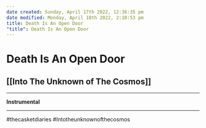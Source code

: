 ```yaml
---
date created: Sunday, April 17th 2022, 12:36:35 pm
date modified: Monday, April 18th 2022, 2:10:53 pm
title: Death Is An Open Door
"title": Death Is An Open Door
---
```

# Death Is An Open Door
## [[Into The Unknown of The Cosmos]]

---

**Instrumental**

---

#thecasketdiaries #Intotheunknownofthecosmos